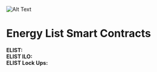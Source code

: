 
![Alt Text](https://firebasestorage.googleapis.com/v0/b/e-list-e5622.appspot.com/o/Assets%2FELIST.gif?alt=media)



# Energy List Smart Contracts

**ELIST:**   
**ELIST ILO:**  
**ELIST Lock Ups:**  
